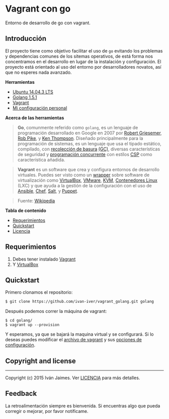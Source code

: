 # Vagrant con go

Entorno de desarrollo de go con vagrant.

## Introducción

El proyecto tiene como objetivo facilitar el uso de `go` evitando los problemas y dependencias comunes de los sitemas operativos, de está forma nos concentramos en el desarrollo en lugar de la instalación y configuración. El proyecto está orientado al uso del entorno por desarrolladores novatos, así que no esperes nada avanzado.

**Herramientas**

* [Ubuntu 14.04.3 LTS](http://releases.ubuntu.com/14.04/)
* [Golang 1.5.1](https://golang.org/dl/)
* [Vagrant](https://www.vagrantup.com/)
* [Mi configuración personal](https://github.com/ivan-iver/config)

**Acerca de las herramientas**

> **Go**, comunmente referido como `golang`, es un lenguaje de programación desarrollado en Google en 2007 por [Robert Griesemer](https://en.wikipedia.org/wiki/Robert_Griesemer), [Rob Pike](https://en.wikipedia.org/wiki/Rob_Pike), y [Ken Thompson](https://en.wikipedia.org/wiki/Ken_Thompson). Diseñado principalmente para la programación de sistemas, es un lenguaje que usa el tipado estático, compilado, con [recolección de basura](https://es.wikipedia.org/wiki/Recolector_de_basura) [(GC)](https://en.wikipedia.org/wiki/Garbage_collection_(computer_science)), diversas características de seguridad y  [programación concurrente](https://en.wikipedia.org/wiki/Concurrent_programming) con estílos [CSP](https://en.wikipedia.org/wiki/Communicating_sequential_processes) como característica añadida.

> **Vagrant** es un software que crea y configura entornos de desarrollo virtuales. Puedes ser visto como un [wrapper](2) sobre software de virtualización como [VirtualBox](3), [VMware](4), [KVM](5), [Contenedores Linux](6) (LXC) y que ayuda a la gestión de la configuración con el uso de [Ansible](7), [Chef](8), [Salt](9), y [Puppet](10).

> Fuente: [Wikipedia](8)
    
[1]: https://en.wikipedia.org/wiki/Development_environment_(software_development_process)
[2]: https://en.wikipedia.org/wiki/Wrapper_library
[3]: https://en.wikipedia.org/wiki/VirtualBox
[4]: https://en.wikipedia.org/wiki/VMware
[5]: https://en.wikipedia.org/wiki/Kernel-based_Virtual_Machine
[6]: https://en.wikipedia.org/wiki/Linux_Containers
[7]: https://en.wikipedia.org/wiki/Ansible_(software)
[8]: https://en.wikipedia.org/wiki/Chef_(software)
[9]: https://en.wikipedia.org/wiki/Salt_(software)
[10]: https://en.wikipedia.org/wiki/Puppet_(software)
[11]: https://en.wikipedia.org/wiki/Vagrant_(software)

**Tabla de contenido**

- [Requerimientos](#require)
- [Quickstart](#quickstart)
- [Licencia](#license)


## <a name="require">Requerimientos</a>

1. Debes tener instalado [Vagrant](http://www.vagrantup.com/downloads.html)
2. Y [VirtualBox](https://www.virtualbox.org/wiki/Downloads)

## <a name="quickstart"></a>Quickstart

Primero clonamos el repositorio:

``` bash
$ git clone https://github.com/ivan-iver/vagrant_golang.git golang
```

Después podemos correr la máquina de vagrant:

```
$ cd golang/
$ vagrant up --provision
```

Y esperamos, ya que se bajará la maquina virtual y se configurará.
Si lo deseas puedes modificar el [archivo de vagrant](Vagrantfile) y sus [opciones de configuración](ConfigOptions).

## <a name="license"></a>Copyright and license

***

Copyright (c) 2015 Iván Jaimes. Ver [LICENCIA](LICENSE) para más detalles.

## Feedback

La retroalimentación siempre es bienvenida. Si encuentras algo que pueda corregir o mejorar, por favor notificame.

[Vagrant]: http://www.vagrantup.com/
[Vagrantfile]: https://github.com/ivan-iver/vagrant_golang/blob/master/Vagrantfile
[ConfigOptions]: http://docs.vagrantup.com/v2/vagrantfile/
